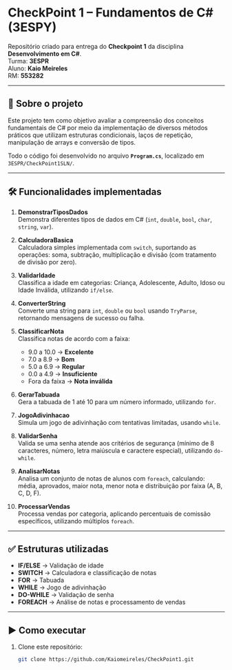 # CheckPoint 1 – Fundamentos de C# (3ESPY)

Repositório criado para entrega do **Checkpoint 1** da disciplina **Desenvolvimento em C#**.  
Turma: **3ESPR**  
Aluno: **Kaio Meireles**  
RM: **553282**

---

## 📌 Sobre o projeto
Este projeto tem como objetivo avaliar a compreensão dos conceitos fundamentais de C# por meio da implementação de diversos métodos práticos que utilizam estruturas condicionais, laços de repetição, manipulação de arrays e conversão de tipos.

Todo o código foi desenvolvido no arquivo **`Program.cs`**, localizado em `3ESPR/CheckPoint1SLN/`.

---

## 🛠️ Funcionalidades implementadas

1. **DemonstrarTiposDados**  
   Demonstra diferentes tipos de dados em C# (`int`, `double`, `bool`, `char`, `string`, `var`).

2. **CalculadoraBasica**  
   Calculadora simples implementada com `switch`, suportando as operações: soma, subtração, multiplicação e divisão (com tratamento de divisão por zero).

3. **ValidarIdade**  
   Classifica a idade em categorias: Criança, Adolescente, Adulto, Idoso ou Idade Inválida, utilizando `if/else`.

4. **ConverterString**  
   Converte uma string para `int`, `double` ou `bool` usando `TryParse`, retornando mensagens de sucesso ou falha.

5. **ClassificarNota**  
   Classifica notas de acordo com a faixa:
   - 9.0 a 10.0 → **Excelente**  
   - 7.0 a 8.9 → **Bom**  
   - 5.0 a 6.9 → **Regular**  
   - 0.0 a 4.9 → **Insuficiente**  
   - Fora da faixa → **Nota inválida**

6. **GerarTabuada**  
   Gera a tabuada de 1 até 10 para um número informado, utilizando `for`.

7. **JogoAdivinhacao**  
   Simula um jogo de adivinhação com tentativas limitadas, usando `while`.

8. **ValidarSenha**  
   Valida se uma senha atende aos critérios de segurança (mínimo de 8 caracteres, número, letra maiúscula e caractere especial), utilizando `do-while`.

9. **AnalisarNotas**  
   Analisa um conjunto de notas de alunos com `foreach`, calculando: média, aprovados, maior nota, menor nota e distribuição por faixa (A, B, C, D, F).

10. **ProcessarVendas**  
    Processa vendas por categoria, aplicando percentuais de comissão específicos, utilizando múltiplos `foreach`.

---

## ✅ Estruturas utilizadas
- **IF/ELSE** → Validação de idade  
- **SWITCH** → Calculadora e classificação de notas  
- **FOR** → Tabuada  
- **WHILE** → Jogo de adivinhação  
- **DO-WHILE** → Validação de senha  
- **FOREACH** → Análise de notas e processamento de vendas  

---

## ▶️ Como executar

1. Clone este repositório:
   ```bash
   git clone https://github.com/Kaiomeireles/CheckPoint1.git
